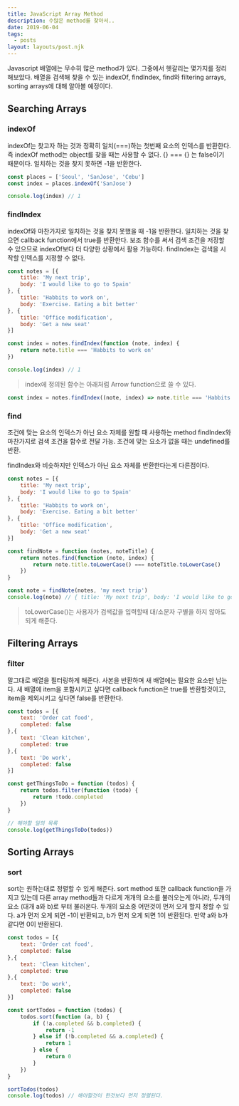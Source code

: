 ```yaml
---
title: JavaScript Array Method
description: 수많은 method를 찾아서..
date: 2019-06-04
tags:
  - posts
layout: layouts/post.njk
---
```


Javascript 배열에는 무수히 많은 method가 있다. 그중에서 헷갈리는 몇가지를 정리해보았다. 
배열을 검색해 찾을 수 있는 indexOf, findIndex, find와 filtering arrays, sorting arrays에 대해 알아볼 예정이다. 

## Searching Arrays
### indexOf
indexOf는 찾고자 하는 것과 정확히 일치(===)하는 첫번째 요소의 인덱스를 반환한다.
즉 indexOf method는 object를 찾을 때는 사용할 수 없다. {} === {} 는 false이기 때문이다.
일치하는 것을 찾지 못하면 -1을 반환한다.

```javascript
const places = ['Seoul', 'SanJose', 'Cebu']
const index = places.indexOf('SanJose')

console.log(index) // 1
```

### findIndex
indexOf와 마찬가지로 일치하는 것을 찾지 못했을 때 -1을 반환한다. 
일치하는 것을 찾으면 callback function에서 true를 반환한다.
보조 함수를 써서 검색 조건을 저장할 수 있으므로 indexOf보다 더 다양한 상황에서 활용 가능하다.
findIndex는 검색을 시작할 인덱스를 지정할 수 없다.

```javascript
const notes = [{
    title: 'My next trip',
    body: 'I would like to go to Spain'
}, {
    title: 'Habbits to work on',
    body: 'Exercise. Eating a bit better'
}, {
    title: 'Office modification',
    body: 'Get a new seat'
}]

const index = notes.findIndex(function (note, index) {
    return note.title === 'Habbits to work on'
})

console.log(index) // 1
```

> index에 정의된 함수는 아래처럼 Arrow function으로 쓸 수 있다.

```javascript
const index = notes.findIndex((note, index) => note.title === 'Habbits to work on')
```

### find
조건에 맞는 요소의 인덱스가 아닌 요소 자체를 원할 때 사용하는 method
findIndex와 마찬가지로 검색 조건을 함수로 전달 가능.
조건에 맞는 요소가 없을 때는 undefined를 반환.

findIndex와 비슷하지만 인덱스가 아닌 요소 자체를 반환한다는게 다른점이다.

```javascript
const notes = [{
    title: 'My next trip',
    body: 'I would like to go to Spain'
}, {
    title: 'Habbits to work on',
    body: 'Exercise. Eating a bit better'
}, {
    title: 'Office modification',
    body: 'Get a new seat'
}]

const findNote = function (notes, noteTitle) {
    return notes.find(function (note, index) {
        return note.title.toLowerCase() === noteTitle.toLowerCase()
    })
}

const note = findNote(notes, 'my next trip')
console.log(note) // { title: 'My next trip', body: 'I would like to go to Spain' }
```

> toLowerCase()는 사용자가 검색값을 입력할때 대/소문자 구별을 하지 않아도 되게 해준다.

## Filtering Arrays
### filter
말그대로 배열을 필터링하게 해준다.
사본을 반환하며 새 배열에는 필요한 요소만 남는다.
새 배열에 item을 포함시키고 싶다면 callback function은 true를 반환할것이고,
item을 제외시키고 싶다면 false를 반환한다.

```javascript
const todos = [{
    text: 'Order cat food',
    completed: false
},{
    text: 'Clean kitchen',
    completed: true
},{
    text: 'Do work',
    completed: false
}]

const getThingsToDo = function (todos) {
    return todos.filter(function (todo) {
        return !todo.completed
    })
}

// 해야할 일의 목록
console.log(getThingsToDo(todos))
```

## Sorting Arrays
### sort
sort는 원하는대로 정렬할 수 있게 해준다.
sort method 또한 callback function을 가지고 있는데 다른 array method들과 다르게 개개의 요소를 불러오는게 아니라, 두개의 요소 (대개 a와 b)로 부터 불러온다.
두개의 요소중 어떤것이 먼저 오게 할지 정할 수 있다.
a가 먼저 오게 되면 -1이 반환되고, b가 먼저 오게 되면 1이 반환된다. 만약 a와 b가 같다면 0이 반환된다.

```javascript
const todos = [{
    text: 'Order cat food',
    completed: false
},{
    text: 'Clean kitchen',
    completed: true
},{
    text: 'Do work',
    completed: false
}]

const sortTodos = function (todos) {
    todos.sort(function (a, b) {
        if (!a.completed && b.completed) {
            return -1
        } else if (!b.completed && a.completed) {
            return 1
        } else {
            return 0
        }
    })
}

sortTodos(todos)
console.log(todos) // 해야할것이 한것보다 먼저 정렬된다.
```